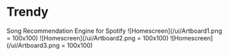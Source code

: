# Trendy
Song Recommendation Engine for Spotify
![Homescreen](/ui/Artboard1.png = 100x100) ![Homescreen](/ui/Artboard2.png = 100x100) ![Homescreen](/ui/Artboard3.png = 100x100)
